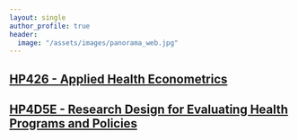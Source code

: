 ```yaml
---
layout: single
author_profile: true
header:
  image: "/assets/images/panorama_web.jpg"
---
```


## [HP426 - Applied Health Econometrics](http://www.lse.ac.uk/resources/calendar/courseGuides/HP/2018_HP426.htm)

## [HP4D5E - Research Design for Evaluating Health Programs and Policies](http://www.lse.ac.uk/resources/calendar/courseGuides/HP/2018_HP4D5E.htm)
